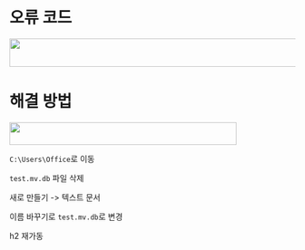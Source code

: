 # 오류 코드

<img src="https://github.com/limtowoong/problem/assets/104752202/3d29c3f0-1dec-410a-8802-d87584c4417b" width="600" height="50">

<br>

# 해결 방법

<img src="https://github.com/limtowoong/problem/assets/104752202/a4efcfec-e909-4c17-a5f7-45094e425020" width="400" height="40">

`C:\Users\Office`로 이동

`test.mv.db` 파일 삭제

새로 만들기 -> 텍스트 문서

이름 바꾸기로 `test.mv.db`로 변경

h2 재가동
